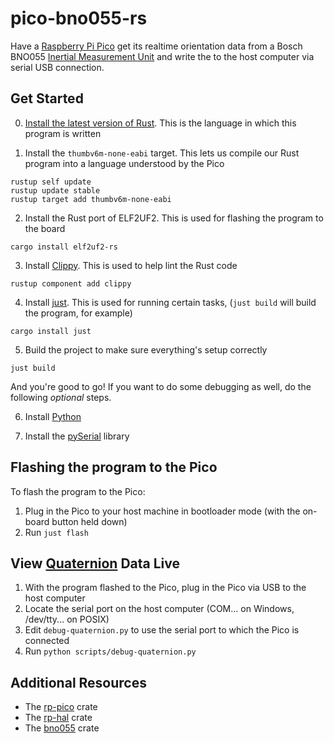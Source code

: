 # pico-bno055-rs

Have a [Raspberry Pi Pico](https://www.raspberrypi.com/products/raspberry-pi-pico/) get its realtime orientation data from a Bosch BNO055 [Inertial Measurement Unit](https://en.wikipedia.org/wiki/Inertial_measurement_unit) and write the to the host computer via serial USB connection.

## Get Started

0. [Install the latest version of Rust](https://www.rust-lang.org/tools/install). This is the language in which this program is written

1. Install the `thumbv6m-none-eabi` target. This lets us compile our Rust program into a language understood by the Pico

```
rustup self update
rustup update stable
rustup target add thumbv6m-none-eabi
```

2. Install the Rust port of ELF2UF2. This is used for flashing the program to the board

```
cargo install elf2uf2-rs
```

3. Install [Clippy](https://rust-lang.github.io/rust-clippy/). This is used to help lint the Rust code

```
rustup component add clippy
```

4. Install [just](https://github.com/casey/just). This is used for running certain tasks, (`just build` will build the program, for example)

```
cargo install just
```

5. Build the project to make sure everything's setup correctly

```
just build
```

And you're good to go! If you want to do some debugging as well, do the following _optional_ steps.

6. Install [Python](https://www.python.org/)

7. Install the [pySerial](https://pyserial.readthedocs.io/en/latest/index.html) library

## Flashing the program to the Pico

To flash the program to the Pico:

1. Plug in the Pico to your host machine in bootloader mode (with the on-board button held down)
2. Run `just flash`

## View [Quaternion](https://en.wikipedia.org/wiki/Quaternion) Data Live

1. With the program flashed to the Pico, plug in the Pico via USB to the host computer
2. Locate the serial port on the host computer (COM... on Windows, /dev/tty... on POSIX)
3. Edit `debug-quaternion.py` to use the serial port to which the Pico is connected
4. Run `python scripts/debug-quaternion.py`

## Additional Resources

- The [rp-pico](https://github.com/rp-rs/rp-hal/tree/main/boards/rp-pico) crate
- The [rp-hal](https://github.com/rp-rs/rp-hal) crate
- The [bno055](https://github.com/aunyks/bno055) crate
